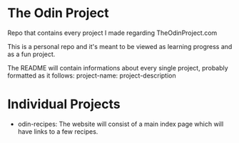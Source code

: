 # The Odin Project

Repo that contains every project I made regarding TheOdinProject.com

This is a personal repo and it's meant to be viewed as learning progress and as a fun project.

The README will contain informations about every single project, probably formatted as it follows:
project-name: project-description

# Individual Projects

- odin-recipes: The website will consist of a main index page which will have links to a few recipes. 